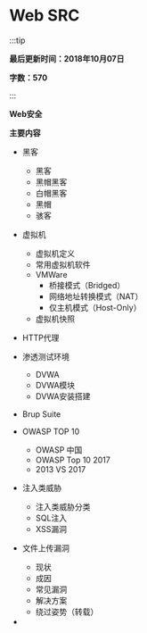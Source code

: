 # Web SRC

:::tip

**最后更新时间：2018年10月07日**

**字数：570**

:::


**Web安全**

**主要内容**

* 黑客
    * 黑客
    * 黑帽黑客
    * 白帽黑客
    * 黑帽
    * 骇客

* 虚拟机
    * 虚拟机定义
    * 常用虚拟机软件
    * VMWare
        * 桥接模式（Bridged）
        * 网络地址转换模式（NAT）
        * 仅主机模式（Host-Only）
    * 虚拟机快照

* HTTP代理

* 渗透测试环境
    * DVWA
    * DVWA模块
    * DVWA安装搭建

* Brup Suite

* OWASP TOP 10
    * OWASP 中国
    * OWASP Top 10 2017
    * 2013 VS 2017

* 注入类威胁
    * 注入类威胁分类
    * SQL注入
    * XSS漏洞

* 文件上传漏洞
    * 现状
    * 成因
    * 常见漏洞
    * 解决方案
    * 绕过姿势（转载）

* 